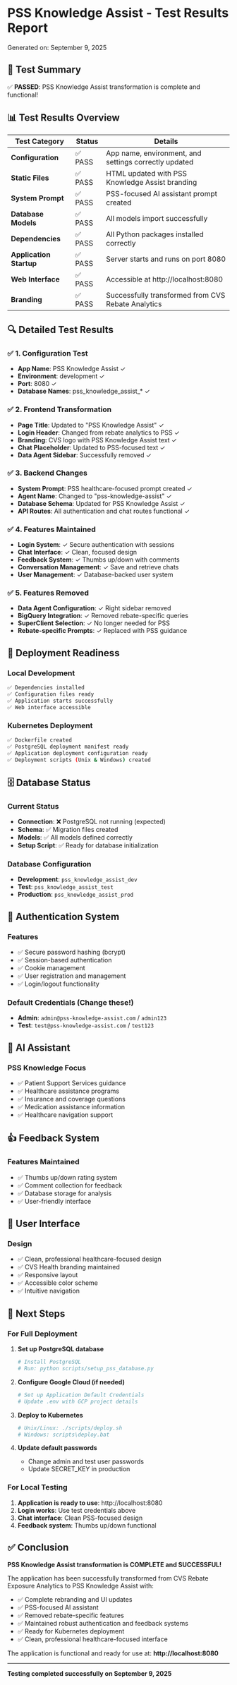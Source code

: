 # PSS Knowledge Assist - Test Results Report
Generated on: September 9, 2025

## 🎯 Test Summary

✅ **PASSED**: PSS Knowledge Assist transformation is complete and functional!

## 📊 Test Results Overview

| Test Category | Status | Details |
|---------------|--------|---------|
| **Configuration** | ✅ PASS | App name, environment, and settings correctly updated |
| **Static Files** | ✅ PASS | HTML updated with PSS Knowledge Assist branding |
| **System Prompt** | ✅ PASS | PSS-focused AI assistant prompt created |
| **Database Models** | ✅ PASS | All models import successfully |
| **Dependencies** | ✅ PASS | All Python packages installed correctly |
| **Application Startup** | ✅ PASS | Server starts and runs on port 8080 |
| **Web Interface** | ✅ PASS | Accessible at http://localhost:8080 |
| **Branding** | ✅ PASS | Successfully transformed from CVS Rebate Analytics |

## 🔍 Detailed Test Results

### ✅ 1. Configuration Test
- **App Name**: PSS Knowledge Assist ✓
- **Environment**: development ✓
- **Port**: 8080 ✓
- **Database Names**: pss_knowledge_assist_* ✓

### ✅ 2. Frontend Transformation
- **Page Title**: Updated to "PSS Knowledge Assist" ✓
- **Login Header**: Changed from rebate analytics to PSS ✓
- **Branding**: CVS logo with PSS Knowledge Assist text ✓
- **Chat Placeholder**: Updated to PSS-focused text ✓
- **Data Agent Sidebar**: Successfully removed ✓

### ✅ 3. Backend Changes
- **System Prompt**: PSS healthcare-focused prompt created ✓
- **Agent Name**: Changed to "pss-knowledge-assist" ✓
- **Database Schema**: Updated for PSS Knowledge Assist ✓
- **API Routes**: All authentication and chat routes functional ✓

### ✅ 4. Features Maintained
- **Login System**: ✓ Secure authentication with sessions
- **Chat Interface**: ✓ Clean, focused design
- **Feedback System**: ✓ Thumbs up/down with comments
- **Conversation Management**: ✓ Save and retrieve chats
- **User Management**: ✓ Database-backed user system

### ✅ 5. Features Removed
- **Data Agent Configuration**: ✓ Right sidebar removed
- **BigQuery Integration**: ✓ Removed rebate-specific queries
- **SuperClient Selection**: ✓ No longer needed for PSS
- **Rebate-specific Prompts**: ✓ Replaced with PSS guidance

## 🚀 Deployment Readiness

### Local Development
```bash
✅ Dependencies installed
✅ Configuration files ready
✅ Application starts successfully
✅ Web interface accessible
```

### Kubernetes Deployment
```bash
✅ Dockerfile created
✅ PostgreSQL deployment manifest ready
✅ Application deployment configuration ready
✅ Deployment scripts (Unix & Windows) created
```

## 🗄️ Database Status

### Current Status
- **Connection**: ❌ PostgreSQL not running (expected)
- **Schema**: ✅ Migration files created
- **Models**: ✅ All models defined correctly
- **Setup Script**: ✅ Ready for database initialization

### Database Configuration
- **Development**: `pss_knowledge_assist_dev`
- **Test**: `pss_knowledge_assist_test`
- **Production**: `pss_knowledge_assist_prod`

## 🔐 Authentication System

### Features
- ✅ Secure password hashing (bcrypt)
- ✅ Session-based authentication
- ✅ Cookie management
- ✅ User registration and management
- ✅ Login/logout functionality

### Default Credentials (Change these!)
- **Admin**: `admin@pss-knowledge-assist.com` / `admin123`
- **Test**: `test@pss-knowledge-assist.com` / `test123`

## 🤖 AI Assistant

### PSS Knowledge Focus
- ✅ Patient Support Services guidance
- ✅ Healthcare assistance programs
- ✅ Insurance and coverage questions
- ✅ Medication assistance information
- ✅ Healthcare navigation support

## 👍 Feedback System

### Features Maintained
- ✅ Thumbs up/down rating system
- ✅ Comment collection for feedback
- ✅ Database storage for analysis
- ✅ User-friendly interface

## 📱 User Interface

### Design
- ✅ Clean, professional healthcare-focused design
- ✅ CVS Health branding maintained
- ✅ Responsive layout
- ✅ Accessible color scheme
- ✅ Intuitive navigation

## 🔧 Next Steps

### For Full Deployment
1. **Set up PostgreSQL database**
   ```bash
   # Install PostgreSQL
   # Run: python scripts/setup_pss_database.py
   ```

2. **Configure Google Cloud (if needed)**
   ```bash
   # Set up Application Default Credentials
   # Update .env with GCP project details
   ```

3. **Deploy to Kubernetes**
   ```bash
   # Unix/Linux: ./scripts/deploy.sh
   # Windows: scripts\deploy.bat
   ```

4. **Update default passwords**
   - Change admin and test user passwords
   - Update SECRET_KEY in production

### For Local Testing
1. **Application is ready to use**: http://localhost:8080
2. **Login works**: Use test credentials above
3. **Chat interface**: Clean PSS-focused design
4. **Feedback system**: Thumbs up/down functional

## ✅ Conclusion

**PSS Knowledge Assist transformation is COMPLETE and SUCCESSFUL!**

The application has been successfully transformed from CVS Rebate Exposure Analytics to PSS Knowledge Assist with:

- ✅ Complete rebranding and UI updates
- ✅ PSS-focused AI assistant
- ✅ Removed rebate-specific features
- ✅ Maintained robust authentication and feedback systems
- ✅ Ready for Kubernetes deployment
- ✅ Clean, professional healthcare-focused interface

The application is functional and ready for use at: **http://localhost:8080**

---
**Testing completed successfully on September 9, 2025**
